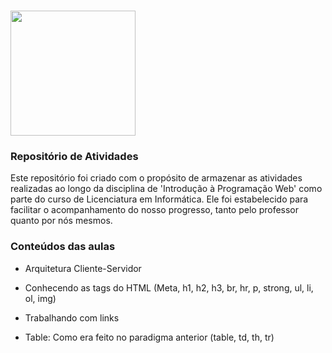 # <img src='https://i.imgur.com/iuUSLi7.png' width='200' />
### Repositório de Atividades

Este repositório foi criado com o propósito de armazenar as atividades realizadas ao longo da disciplina de 'Introdução à Programação Web' como parte do curso de Licenciatura em Informática. Ele foi estabelecido para facilitar o acompanhamento do nosso progresso, tanto pelo professor quanto por nós mesmos.

### Conteúdos das aulas

- Arquitetura Cliente-Servidor

- Conhecendo as tags do HTML (Meta, h1, h2, h3, br, hr, p, strong, ul, li, ol, img)

- Trabalhando com links

- Table: Como era feito no paradigma anterior (table, td, th, tr) 
